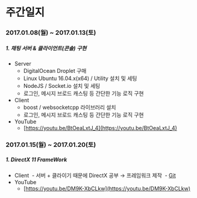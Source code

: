 # 주간일지

### 2017.01.08(월) ~ 2017.01.13(토)
##### 1. 채팅 서버 & 클라이언트(콘솔) 구현
- Server
  - DigitalOcean Droplet 구매
  - Linux Ubuntu 16.04.x(x64) / Utility 설치 및 세팅
  - NodeJS / Socket.io 설치 및 세팅
  - 로그인, 메시지 브로드 캐스팅 등 간단한 기능 로직 구현
- Client
  - boost / websocketcpp 라이브러리 설치
  - 로그인, 메시지 브로드 캐스팅 등 간단한 기능 로직 구현
- YouTube
  - [https://youtu.be/BtOeaLxtJ_4](https://youtu.be/BtOeaLxtJ_4)

### 2017.01.15(월) ~ 2017.01.20(토)
##### 1. DirectX 11 FrameWork
- Client
  - 서버 + 클라이기 때문에 DirectX 공부 → 프레임워크 제작
  - [Git](https://github.com/adunStudio/KPU_Sunny) 
- YouTube
  - [https://youtu.be/DM9K-XbCLkw](https://youtu.be/DM9K-XbCLkw)
